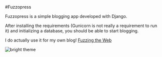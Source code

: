 #Fuzzopress

Fuzzopress is a simple blogging app developed with Django.

After installing the requirements (Gunicorn is not really a requirement to run it) and initializing a database, you should be able to start blogging.

I do actually use it for my own blog! [Fuzzing the Web](http://fuzzingtheweb.com "fuzzingtheweb")

![bright theme](https://lh3.googleusercontent.com/-gwN9U6F3_zk/UNND2PPvEgI/AAAAAAAABYA/VH4zActxpoU/s640/Screen%2520Shot%25202012-12-20%2520at%252016.58.34.png "bright theme")